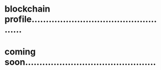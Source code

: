 # blockchain profile..................................................
# coming soon..............................................

